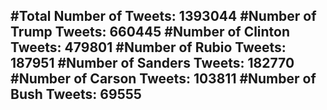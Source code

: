 #Total Number of Tweets: 1393044 
#Number of Trump Tweets: 660445
#Number of Clinton Tweets: 479801
#Number of Rubio Tweets: 187951
#Number of Sanders Tweets: 182770
#Number of Carson Tweets: 103811
#Number of Bush Tweets: 69555
---
